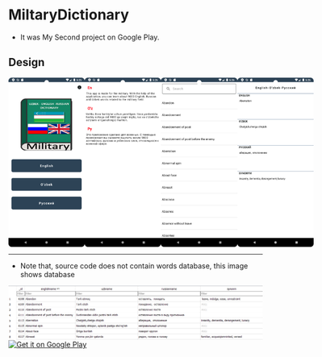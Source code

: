 # MiltaryDictionary
- It was My Second project on Google Play.

## Design
<div style="display:flex;">
<img src="/img/logo1.png" width="30%">
<img src="/img/logo2.png" width="30%">
<img src="/img/logo3.png" width="30%">
<img src="/img/logo4.png" width="30%">
</div>



-------------------------------------------------------
- Note that, source code does not contain words database, this image shows database 
<div style="display:flex;">
<img src="/img/img.png" width="100%">
</div>
<a href='https://play.google.com/store/apps/details?id=com.sultonuzdev.militarydic'><img alt='Get it on Google Play' height='80' src='https://play.google.com/intl/en_us/badges/images/generic/en_badge_web_generic.png'/></a>
